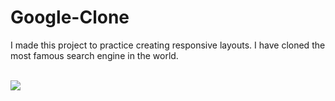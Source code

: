 # Google-Clone

I made this project to practice creating responsive layouts. I have cloned the most famous search engine in the world.

<br>
<img src="https://github.com/AlbertoDeMaria/Google-Clone/blob/master/img/screenshots/desktop%20view.png">
<br>
